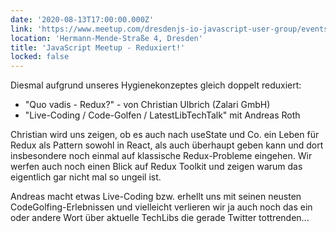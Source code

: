```yaml
---
date: '2020-08-13T17:00:00.000Z'
link: 'https://www.meetup.com/dresdenjs-io-javascript-user-group/events/272123799'
location: 'Hermann-Mende-Straße 4, Dresden'
title: 'JavaScript Meetup - Reduxiert!'
locked: false
---
```

Diesmal aufgrund unseres Hygienekonzeptes gleich doppelt reduxiert:
* "Quo vadis - Redux?" - von Christian Ulbrich (Zalari GmbH)
* "Live-Coding / Code-Golfen / LatestLibTechTalk" mit Andreas Roth

Christian wird uns zeigen, ob es auch nach useState und Co. ein Leben für Redux als Pattern sowohl in React, als auch überhaupt geben kann und dort insbesondere noch einmal auf klassische Redux-Probleme eingehen. Wir werfen auch noch einen Blick auf Redux Toolkit und zeigen warum das eigentlich gar nicht mal so ungeil ist.

Andreas macht etwas Live-Coding bzw. erhellt uns mit seinen neusten CodeGolfing-Erlebnissen und vielleicht verlieren wir ja auch noch das ein oder andere Wort über aktuelle TechLibs die gerade Twitter tottrenden...
